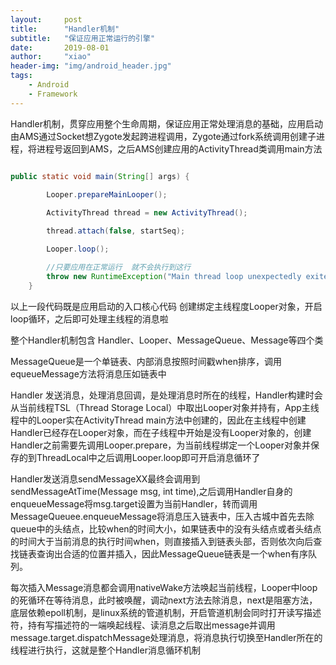 ```yaml
---
layout:     post
title:      "Handler机制"
subtitle:   "保证应用正常运行的引擎"
date:       2019-08-01
author:     "xiao"
header-img: "img/android_header.jpg"
tags:
    - Android
    - Framework
---
```



Handler机制，贯穿应用整个生命周期，保证应用正常处理消息的基础，应用启动由AMS通过Socket想Zygote发起跨进程调用，Zygote通过fork系统调用创建子进程，将进程号返回到AMS，之后AMS创建应用的ActivityThread类调用main方法
```java

public static void main(String[] args) {

        Looper.prepareMainLooper();
       
        ActivityThread thread = new ActivityThread();

        thread.attach(false, startSeq);

        Looper.loop();

        //只要应用在正常运行  就不会执行到这行
        throw new RuntimeException("Main thread loop unexpectedly exited");
    }
```
以上一段代码既是应用启动的入口核心代码
创建绑定主线程度Looper对象，开启loop循环，之后即可处理主线程的消息啦

整个Handler机制包含 Handler、Looper、MessageQueue、Message等四个类

MessageQueue是一个单链表、内部消息按照时间戳when排序，调用equeueMessage方法将消息压如链表中

Handler 发送消息，处理消息回调，是处理消息时所在的线程，Handler构建时会从当前线程TSL（Thread Storage Local）中取出Looper对象并持有，App主线程中的Looper实在ActivityThread main方法中创建的，因此在主线程中创建Handler已经存在Looper对象，而在子线程中开始是没有Looper对象的，创建Handler之前需要先调用Looper.prepare，为当前线程绑定一个Looper对象并保存的到ThreadLocal中之后调用Looper.loop即可开启消息循环了

Handler发送消息sendMessageXX最终会调用到sendMessageAtTime(Message msg, int time),之后调用Handler自身的enqueueMessage将msg.target设置为当前Handler，转而调用MessageQueuee.enqueueMessage将消息压入链表中，压入古城中首先去除queue中的头结点，比较when的时间大小，如果链表中的没有头结点或者头结点的时间大于当前消息的执行时间when，则直接插入到链表头部，否则依次向后查找链表查询出合适的位置并插入，因此MessageQueue链表是一个when有序队列。

每次插入Message消息都会调用nativeWake方法唤起当前线程，Looper中loop的死循环在等待消息，此时被唤醒，调动next方法去除消息，next是阻塞方法，底层依赖epoll机制，是linux系统的管道机制，开启管道机制会同时打开读写描述符，持有写描述符的一端唤起线程、读消息之后取出message并调用message.target.dispatchMessage处理消息，将消息执行切换至Handler所在的线程进行执行，这就是整个Handler消息循环机制


